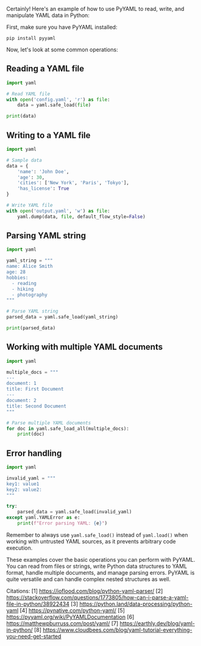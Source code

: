 Certainly! Here's an example of how to use PyYAML to read, write, and manipulate YAML data in Python:

First, make sure you have PyYAML installed:

```
pip install pyyaml
```

Now, let's look at some common operations:

## Reading a YAML file

```python
import yaml

# Read YAML file
with open('config.yaml', 'r') as file:
    data = yaml.safe_load(file)

print(data)
```

## Writing to a YAML file

```python
import yaml

# Sample data
data = {
    'name': 'John Doe',
    'age': 30,
    'cities': ['New York', 'Paris', 'Tokyo'],
    'has_license': True
}

# Write YAML file
with open('output.yaml', 'w') as file:
    yaml.dump(data, file, default_flow_style=False)
```

## Parsing YAML string

```python
import yaml

yaml_string = """
name: Alice Smith
age: 28
hobbies:
  - reading
  - hiking
  - photography
"""

# Parse YAML string
parsed_data = yaml.safe_load(yaml_string)

print(parsed_data)
```

## Working with multiple YAML documents

```python
import yaml

multiple_docs = """
---
document: 1
title: First Document
---
document: 2
title: Second Document
"""

# Parse multiple YAML documents
for doc in yaml.safe_load_all(multiple_docs):
    print(doc)
```

## Error handling

```python
import yaml

invalid_yaml = """
key1: value1
key2: value2:
"""

try:
    parsed_data = yaml.safe_load(invalid_yaml)
except yaml.YAMLError as e:
    print(f"Error parsing YAML: {e}")
```

Remember to always use `yaml.safe_load()` instead of `yaml.load()` when working with untrusted YAML sources, as it prevents arbitrary code execution.

These examples cover the basic operations you can perform with PyYAML. You can read from files or strings, write Python data structures to YAML format, handle multiple documents, and manage parsing errors. PyYAML is quite versatile and can handle complex nested structures as well.

Citations:
[1] https://ioflood.com/blog/python-yaml-parser/
[2] https://stackoverflow.com/questions/1773805/how-can-i-parse-a-yaml-file-in-python/38922434
[3] https://python.land/data-processing/python-yaml
[4] https://pynative.com/python-yaml/
[5] https://pyyaml.org/wiki/PyYAMLDocumentation
[6] https://matthewpburruss.com/post/yaml/
[7] https://earthly.dev/blog/yaml-in-python/
[8] https://www.cloudbees.com/blog/yaml-tutorial-everything-you-need-get-started
